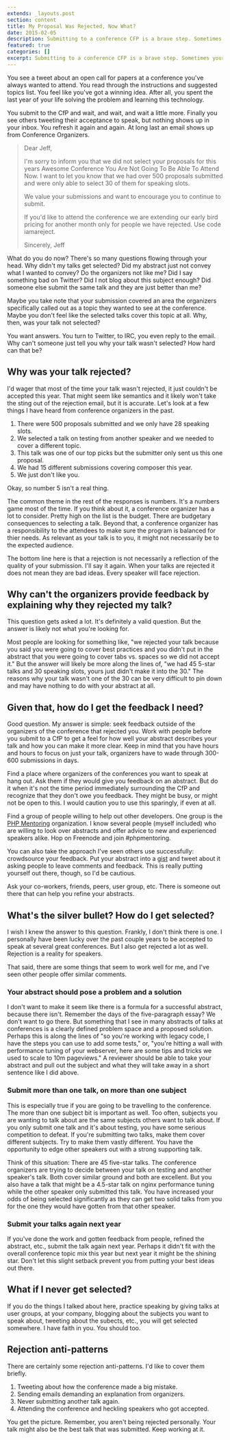 ```yaml
---
extends: _layouts.post
section: content
title: My Proposal Was Rejected, Now What?
date: 2015-02-05
description: Submitting to a conference CFP is a brave step. Sometimes your proposal just cannot be accepted. In this post I talk about some of the reasons and takeaways when that happens.
featured: true
categories: []
excerpt: Submitting to a conference CFP is a brave step. Sometimes your proposal just cannot be accepted. In this post I talk about some of the reasons and takeaways when that happens.
---
```


You see a tweet about an open call for papers at a conference you've always wanted to attend. You read through the instructions and suggested topics list. You feel like you've got a winning idea. After all, you spent the last year of your life solving the problem and learning this technology.

You submit to the CfP and wait, and wait, and wait a little more. Finally you see others tweeting their acceptance to speak, but nothing shows up in your inbox. You refresh it again and again. At long last an email shows up from Conference Organizers.<!-- more -->

> Dear Jeff,
>
> I'm sorry to inform you that we did not select your proposals for this years Awesome Conference You Are Not Going To Be Able To Attend Now. I want to let you know that we had over 500 proposals submitted and were only able to select 30 of them for speaking slots.
> 
> We value your submissions and want to encourage you to continue to submit.
> 
> If you'd like to attend the conference we are extending our early bird pricing for another month only for people we have rejected. Use code iamareject.
> 
> Sincerely,
> Jeff

What do you do now? There's so many questions flowing through your head. Why didn't my talks get selected? Did my abstract just not convey what I wanted to convey? Do the organizers not like me? Did I say something bad on Twitter? Did I not blog about this subject enough? Did someone else submit the same talk and they are just better than me?

Maybe you take note that your submission covered an area the organizers specifically called out as a topic they wanted to see at the conference. Maybe you don't feel like the selected talks cover this topic at all. Why, then, was your talk not selected?

You want answers. You turn to Twitter, to IRC, you even reply to the email. Why can't someone just tell you why your talk wasn't selected? How hard can that be?

## Why was your talk rejected?

I'd wager that most of the time your talk wasn't rejected, it just couldn't be accepted this year. That might seem like semantics and it likely won't take the sting out of the rejection email, but it is accurate. Let's look at a few things I have heard from conference organizers in the past.

1. There were 500 proposals submitted and we only have 28 speaking slots.
2. We selected a talk on testing from another speaker and we needed to cover a different topic.
3. This talk was one of our top picks but the submitter only sent us this one proposal.
4. We had 15 different submissions covering composer this year.
5. We just don't like you.

Okay, so number 5 isn't a real thing.

The common theme in the rest of the responses is numbers. It's a numbers game most of the time. If you think about it, a conference organizer has a lot to consider. Pretty high on the list is the budget. There are budgetary consequences to selecting a talk. Beyond that, a conference organizer has a responsibility to the attendees to make sure the program is balanced for thier needs. As relevant as your talk is to you, it might not necessarily be to the expected audience.

The bottom line here is that a rejection is not necessarily a reflection of the quality of your submission. I'll say it again. When your talks are rejected it does not mean they are bad ideas. Every speaker will face rejection.

## Why can't the organizers provide feedback by explaining why they rejected my talk?

This question gets asked a lot. It's definitely a valid question. But the answer is likely not what you're looking for.

Most people are looking for something like, "we rejected your talk because you said you were going to cover best practices and you didn't put in the abstract that you were going to cover tabs vs. spaces so we did not accept it." But the answer will likely be more along the lines of, "we had 45 5-star talks and 30 speaking slots, yours just didn't make it into the 30." The reasons why your talk wasn't one of the 30 can be very difficult to pin down and may have nothing to do with your abstract at all.

## Given that, how do I get the feedback I need?

Good question. My answer is simple: seek feedback outside of the organizers of the conference that rejected you. Work with people before you submit to a CfP to get a feel for how well your abstract describes your talk and how you can make it more clear. Keep in mind that you have hours and hours to focus on just your talk, organizers have to wade through 300-600 submissions in days.

Find a place where organizers of the conferences you want to speak at hang out. Ask them if they would give you feedback on an abstract. But do it when it's not the time period immediately surrounding the CfP and recognize that they don't owe you feedback. They might be busy, or might not be open to this. I would caution you to use this sparingly, if even at all.

Find a group of people willing to help out other developers. One group is the [PHP Mentoring](http://phpmentoring.org) organization. I know several people (myself included) who are willing to look over abstracts and offer advice to new and experienced speakers alike. Hop on Freenode and join #phpmentoring.

You can also take the approach I've seen others use successfully: crowdsource your feedback. Put your abstract into a [gist](https://gist.github.com) and tweet about it asking people to leave comments and feedback. This is really putting yourself out there, though, so I'd be cautious.

Ask your co-workers, friends, peers, user group, etc. There is someone out there that can help you refine your abstracts.

## What's the silver bullet? How do I get selected?

I wish I knew the answer to this question. Frankly, I don't think there is one. I personally have been lucky over the past couple years to be accepted to speak at several great conferences. But I also get rejected a lot as well. Rejection is a reality for speakers.

That said, there are some things that seem to work well for me, and I've seen other people offer similar comments.

### Your abstract should pose a problem and a solution

I don't want to make it seem like there is a formula for a successful abstract, because there isn't. Remember the days of the five-paragraph essay? We don't want to go there. But something that I see in many abstracts of talks at conferences is a clearly defined problem space and a proposed solution. Perhaps this is along the lines of "so you're working with legacy code, I have the steps you can use to add some tests," or, "you're hitting a wall with performance tuning of your webserver, here are some tips and tricks we used to scale to 10m pageviews." A reviewer should be able to take your abstract and pull out the subject and what they will take away in a short sentence like I did above.

### Submit more than one talk, on more than one subject

This is especially true if you are going to be travelling to the conference. The more than one subject bit is important as well. Too often, subjects you are wanting to talk about are the same subjects others want to talk about. If you only submit one talk and it's about testing, you have some serious competition to defeat. If you're submitting two talks, make them cover different subjects. Try to make them vastly different. You have the opportunity to edge other speakers out with a strong supporting talk.

Think of this situation: There are 45 five-star talks. The conference organizers are trying to decide between your talk on testing and another speaker's talk. Both cover similar ground and both are excellent. But you also have a talk that might be a 4.5-star talk on nginx performance tuning while the other speaker only submitted this talk. You have increased your odds of being selected significantly as they can get two solid talks from you for the one they would have gotten from that other speaker.

### Submit your talks again next year

If you've done the work and gotten feedback from people, refined the abstract, etc., submit the talk again next year. Perhaps it didn't fit with the overall conference topic mix this year but next year it might be the shining star. Don't let this slight setback prevent you from putting your best ideas out there.

## What if I never get selected?

If you do the things I talked about here, practice speaking by giving talks at user groups, at your company, blogging about the subjects you want to speak about, tweeting about the subects, etc., you will get selected somewhere. I have faith in you. You should too.

## Rejection anti-patterns

There are certainly some rejection anti-patterns. I'd like to cover them briefly.

1. Tweeting about how the conference made a big mistake.
2. Sending emails demanding an explanation from organizers.
3. Never submitting another talk again.
4. Attending the conference and heckling speakers who got accepted.

You get the picture. Remember, you aren't being rejected personally. Your talk might also be the best talk that was submitted. Keep working at it.

